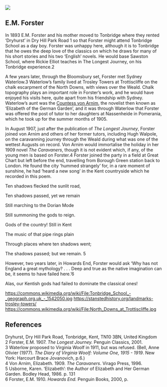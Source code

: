 <a href="https://dev.visual-essays.app"><img src="https://dev-visual-essays.netlify.app/images/ve-button.png"></a>

<param ve-config title="E.M. Forster" author="Diana Hirst" layout="vtl" banner="images/kent-map-header.jpg">

<param ve-entity="Tonbridge" eid="Q936183">
<param ve-entity="Tonbridge" eid="Q936183">
<param ve-entity="Trottiscliffe" eid="Q1920945">
<param ve-entity="Weald" eid="Q2298322">
<param ve-entity="Great Chart" eid="Q5598954">
<param ve-entity="Borough Green" eid="Q2001391">

## E.M. Forster

In 1893 E.M. Forster and his mother moved to Tonbridge  where they rented ‘Dryhurst’ in Dry Hill Park Road 1 so that Forster might attend Tonbridge School as a day boy. Forster was unhappy here, although it is to Tonbridge that he owes the deep love of the classics on which he draws for many of his short stories and his two ‘English’ novels. He would base Sawston School, where Rickie Elliot teaches in The Longest Journey, on his Tonbridge experience.2

A few years later, through the Bloomsbury set, Forster met Sydney Waterlow.3 Waterlow’s family lived at Trosley Towers at Trottiscliffe on the chalk escarpment of the North Downs, with views over the Weald. Chalk topography plays an important role in Forster’s work, and he would have enjoyed his visits here, quite apart from his friendship with Sydney. Waterlow’s aunt was the [Countess von Arnim](20c-von-arnim-biography), the novelist then known as ‘Elizabeth of the German Garden’, and it was through Waterlow that Forster was offered the post of tutor to her daughters at Nassenheide in Pomerania, which he took up for the summer months of 1905.

In August 1907, just after the publication of _The Longest Journey_, Forster joined von Arnim and others of her former tutors, including Hugh Walpole, on the caravanning journey through the Weald during what was one of the wettest Augusts on record. Von Arnim would immortalise the holiday in her 1909 novel _The Caravaners_, though it is not evident which, if any, of the young men is based on Forster.4 Forster joined the party in a field at Great Chart but left before the end, travelling from Borough Green station back to London. He found the city ‘hummed strangely’ for, in a rare moment of sunshine, he had ‘heard a new song’ in the Kent countryside which he recorded in this poem.

Ten shadows flecked the sunlit road,

Ten shadows passed, yet we remain

Still marching to the Dorian Mode

Still summoning the gods to reign.

Gods of the country! Still in Kent

The music of that pipe rings plain

Through places where ten shadows went;

The shadows passed; but we remain. 5

However, two years later, in Howards End, Forster would ask ‘Why has not England a great mythology? . . . Deep and true as the native imagination can be, it seems to have failed here.’6

Alas, our Kentish gods had failed to dominate the classical ones!

https://commons.wikimedia.org/wiki/File:Tonbridge_School_-_geograph.org.uk_-_1542050.jpg https://stanstedhistory.org/landmarks-trosley-towers/ https://commons.wikimedia.org/wiki/File:North_Downs_at_Trottiscliffe.jpg

## References

Dryhurst, Dry Hill Park Road, Tonbridge, Kent, TN10 3BN, United Kingdom   
2 Forster, E.M. 1907. _The Longest Journey._ Penguin Classics, 2001.    
3 Waterlow proposed to Virginia Woolf in 1911, but was refused. (Bell, Anne Olivier (1977). _The Diary of Virginia Woolf: Volume One, 1915 - 1919_. New York: Harcourt Brace Jovanovich, p.6.)    
4 Von Arnim, Elizabeth. 1909. _The Caravaners_. Virago Press, 1996.    
5 Usborne, Karen. ‘Elizabeth’: the Author of Elizabeth and Her German Garden. Bodley Head, 1986. p. 131    
6 Forster, E.M. 1910. _Howards End._ Penguin Books, 2000, p.
